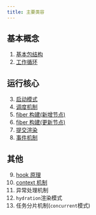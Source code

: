 ```yaml
---
title: 主要类容
---
```


## 基本概念

1. [基本包结构](./pkg-structure.md)
2. [工作循环](./workspace.md)

## 运行核心

3. [启动模式](./bootstrap.md)
4. [调度机制](./scheduler.md)
5. [fiber 构建(新增节点)](./render.md)
6. [fiber 构建(更新节点)](./update.md)
7. [提交渲染](./commit.md)
8. [事件机制](./synthetic-event.md)

## 其他

9. [hook 原理](./hook.md)
10. [context 机制](./context.md)
11. 异常处理机制
12. `hydration`渲染模式
13. 任务分片机制(`concurrent`模式)
